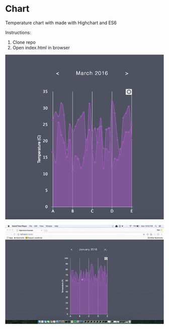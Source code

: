 # Chart
Temperature chart with made with Highchart and ES6

Instructions: 

1. Clone repo
2. Open index.html in browser


![preview](https://raw.githubusercontent.com/nismodao/Chart/master/temperature.png)

![preview](https://raw.githubusercontent.com/nismodao/Chart/master/out.gif)


